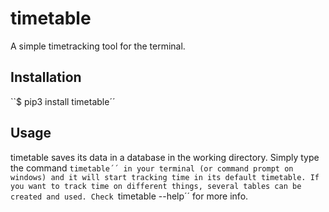 # timetable

A simple timetracking tool for the terminal.

## Installation
``$ pip3 install timetable´´

## Usage
timetable saves its data in a database in the working directory. Simply type the command ``timetable´´ in your terminal (or command prompt on windows) and it will start tracking time in its default timetable. If you want to track time on different things, several tables can be created and used. Check ``timetable --help´´ for more info.